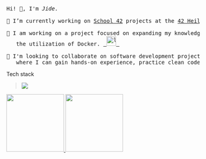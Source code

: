 
<pre>
Hi! 👋, I'm <i>Jide.</i>

🔭 I’m currently working on <a href="https://42.fr/en/the-program/innovative-learning/" target="_blank" >School 42</a> projects at the <a href="https://www.42heilbronn.de/en/">42 Heilbronn</a> campus

🌱 I am working on a project focused on expanding my knowledge in system administration through 
   the utilization of Docker. <a href="https://github.com/JideOgunlana/42_Inception"> <img src="https://img.icons8.com/?size=512&id=20839&format=png" alt="link" width="25px" /> </a>
   
👯 I'm looking to collaborate on software development projects (interest in <b>WEB</b>),
   where I can gain hands-on experience, practice clean code, and follow best dev practices.
</pre>
<p> Tech stack </p>
<blockquote>
    <a href="https://skillicons.dev">
     <img src="https://skillicons.dev/icons?i=c,cpp,js,react,git,css,sass,jquery,docker,bash" />
    </a>
</blockquote>
<div align="left">
  <a href="https://github.com/JideOgunlana">
  <img height="150em" src="https://github-readme-stats.vercel.app/api?username=JideOgunlana&show_icons=true&theme=nord&include_all_commits=true&count_private=true"/>
  <img height="150em" src="https://github-readme-stats.vercel.app/api/top-langs/?username=JideOgunlana&layout=compact&langs_count=7&theme=nord"/>
</div>


<!--
**JideOgunlana/jideOgunlana** is a ✨ _special_ ✨ repository because its `README.md` (this file) appears on your GitHub profile.

Here are some ideas to get you started:

- 🔭 I’m currently working on ...
- 🌱 I’m currently learning ...
- 👯 I’m looking to collaborate on ...
- 🤔 I’m looking for help with ...
- 💬 Ask me about ...
- 📫 How to reach me: ...
- 😄 Pronouns: ...
- ⚡ Fun fact: ...
-->
